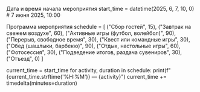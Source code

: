 Дата и время начала мероприятия
start_time = datetime(2025, 6, 7, 10, 0)  # 7 июня 2025, 10:00

Программа мероприятия
schedule = [
    ("Сбор гостей", 15),
    ("Завтрак на свежем воздухе", 60),
    ("Активные игры (футбол, волейбол)", 90),
    ("Перерыв, свободное время", 30),
    ("Квест или командные игры", 30),
    ("Обед (шашлыки, барбекю)", 90),
    ("Отдых, настольные игры", 60),
    ("Фотосессия", 30),
    ("Подведение итогов, раздача сувениров", 30),
    ("Отъезд", 0)
]

current_time = start_time
for activity, duration in schedule:
    print(f"{current_time.strftime('%H:%M')} — {activity}")
    current_time += timedelta(minutes=duration)
